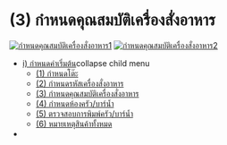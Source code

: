 # (3)    กำหนดคุณสมบัติเครื่องสั่งอาหาร

[![กำหนดคุณสมบัติเครื่องสั่งอาหาร1](http://www.smlaccount.com/manual/wp-content/uploads/2017/12/กำหนดคุณสมบัติเครื่องสั่งอาหาร1.jpg)](http://www.smlaccount.com/manual/wp-content/uploads/2017/12/กำหนดคุณสมบัติเครื่องสั่งอาหาร1.jpg)
[![กำหนดคุณสมบัติเครื่องสั่งอาหาร2](/images/กำหนดคุณสมบัติเครื่องสั่งอาหาร2.jpg)](/images/กำหนดคุณสมบัติเครื่องสั่งอาหาร2.jpg)

  * [i) กำหนดค่าเริ่มต้น](http://www.smlaccount.com/manual/?page_id=192)collapse child menu
    * [(1) กำหนดโต๊ะ](http://www.smlaccount.com/manual/?page_id=4182)
    * [(2) กำหนดรหัสเครื่องสั่งอาหาร](http://www.smlaccount.com/manual/?page_id=4190)
    * [(3) กำหนดคุณสมบัติเครื่องสั่งอาหาร](http://www.smlaccount.com/manual/?page_id=4194)
    * [(4) กำหนดห้องครัว/บาร์น้ำ](http://www.smlaccount.com/manual/?page_id=4198)
    * [(5) ตรวจสอบการพิมพ์ครัว/บาร์น้ำ](http://www.smlaccount.com/manual/?page_id=4202)
    * [(6) หมายเหตุสินค้าทั้งหมด](http://www.smlaccount.com/manual/?page_id=4206)
  * 

